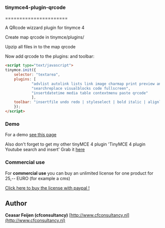 ### tinymce4-plugin-qrcode
======================

A QRcode wizzard plugin for tinymce 4

Create map qrcode in tinymce/plugins/

Upzip all files in to the map qrcode

Now add qrcode to the plugins: and toolbar:

```html
<script type="text/javascript">
tinymce.init({
	selector: "textarea",
	plugins: [
			"advlist autolink lists link image charmap print preview anchor",
			"searchreplace visualblocks code fullscreen",
			"insertdatetime media table contextmenu paste qrcode"
			],
	toolbar: "insertfile undo redo | styleselect | bold italic | alignleft aligncenter alignright alignjustify | bullist numlist outdent indent | link image qrcode"
	});
</script>
```

### Demo

For a demo <a href="http://www.cfcms.nl/tinymce-youtube/index.html#demo">see this page</a>

Also don't forget to get my other tinyMCE 4 plugin 'TinyMCE 4 plugin Youtube search and insert'
Grab it <a href="http://codecanyon.net/item/tinymce-4-plugin-youtube-search-and-insert/5495575?ref=ceasar">here</a>

### Commercial use

For <b>commercial use</b> you can buy an unlimited license for one product for 25,-- EURO (for example a cms)

<a href="https://www.paypal.com/cgi-bin/webscr?cmd=_s-xclick&hosted_button_id=UP9CAH952MAFA">Click here to buy the license with paypal !</a>

## Author
**Ceasar Feijen (cfconsultancy)**
[http://www.cfconsultancy.nl](http://www.cfconsultancy.nl)
